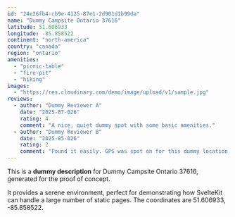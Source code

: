 ```yaml
---
id: "24e26fb4-cb9e-4125-87e1-2d901d1b99da"
name: "Dummy Campsite Ontario 37616"
latitude: 51.606933
longitude: -85.858522
continent: "north-america"
country: "canada"
region: "ontario"
amenities:
  - "picnic-table"
  - "fire-pit"
  - "hiking"
images:
  - "https://res.cloudinary.com/demo/image/upload/v1/sample.jpg"
reviews:
  - author: "Dummy Reviewer A"
    date: "2025-07-026"
    rating: 4
    comment: "A nice, quiet dummy spot with some basic amenities."
  - author: "Dummy Reviewer B"
    date: "2025-05-026"
    rating: 2
    comment: "Found it easily. GPS was spot on for this dummy location."
---
```


This is a **dummy description** for Dummy Campsite Ontario 37616, generated for the proof of concept.

It provides a serene environment, perfect for demonstrating how SvelteKit can handle a large number of static pages. The coordinates are 51.606933, -85.858522.
